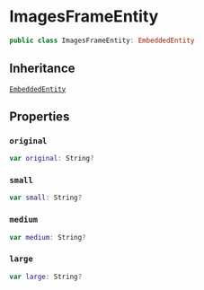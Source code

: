 # ImagesFrameEntity

``` swift
public class ImagesFrameEntity: EmbeddedEntity
```

## Inheritance

[`EmbeddedEntity`](/EmbeddedEntity)

## Properties

### `original`

``` swift
var original: String?
```

### `small`

``` swift
var small: String?
```

### `medium`

``` swift
var medium: String?
```

### `large`

``` swift
var large: String?
```
